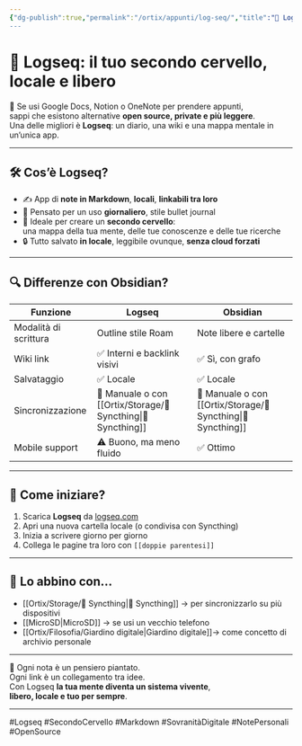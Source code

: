 ```yaml
---
{"dg-publish":true,"permalink":"/ortix/appunti/log-seq/","title":"🧠 Logseq: il tuo secondo cervello, locale e libero","tags":["Logseq","Note","Markdown","SovranitàDigitale","SecondoCervello","Offline","Obsidian"]}
---
```



# 🧠 Logseq: il tuo secondo cervello, locale e libero

📓 Se usi Google Docs, Notion o OneNote per prendere appunti,  
sappi che esistono alternative **open source, private e più leggere**.  
Una delle migliori è **Logseq**: un diario, una wiki e una mappa mentale in un’unica app.

---

## 🛠️ Cos’è Logseq?

- ✍️ App di **note in Markdown**, **locali**, **linkabili tra loro**
- 📅 Pensato per un uso **giornaliero**, stile bullet journal
- 🧠 Ideale per creare un **secondo cervello**:  
  una mappa della tua mente, delle tue conoscenze e delle tue ricerche
- 🔒 Tutto salvato **in locale**, leggibile ovunque, **senza cloud forzati**

---

## 🔍 Differenze con Obsidian?

| Funzione              | Logseq                            | Obsidian                          |
| --------------------- | --------------------------------- | --------------------------------- |
| Modalità di scrittura | Outline stile Roam                | Note libere e cartelle            |
| Wiki link             | ✅ Interni e backlink visivi       | ✅ Sì, con grafo                   |
| Salvataggio           | ✅ Locale                          | ✅ Locale                          |
| Sincronizzazione      | 🔁 Manuale o con [[Ortix/Storage/🔄 Syncthing\|🔄 Syncthing]] | 🔁 Manuale o con [[Ortix/Storage/🔄 Syncthing\|🔄 Syncthing]] |
| Mobile support        | ⚠️ Buono, ma meno fluido          | ✅ Ottimo                          |

---

## 📲 Come iniziare?

1. Scarica **Logseq** da [logseq.com](https://logseq.com)
2. Apri una nuova cartella locale (o condivisa con Syncthing)
3. Inizia a scrivere giorno per giorno
4. Collega le pagine tra loro con `[[doppie parentesi]]`

---

## 🔗 Lo abbino con…

- [[Ortix/Storage/🔄 Syncthing\|🔄 Syncthing]] → per sincronizzarlo su più dispositivi  
- [[MicroSD\|MicroSD]] → se usi un vecchio telefono  
- [[Ortix/Filosofia/Giardino digitale\|Giardino digitale]]→ come concetto di archivio personale

---

🧠 Ogni nota è un pensiero piantato.  
Ogni link è un collegamento tra idee.  
Con Logseq **la tua mente diventa un sistema vivente**,  
**libero, locale e tuo per sempre**.

---

#Logseq #SecondoCervello #Markdown #SovranitàDigitale #NotePersonali #OpenSource